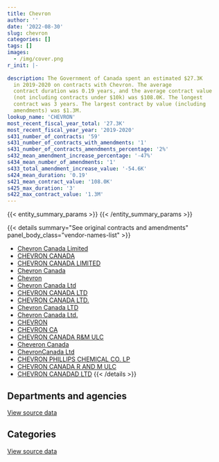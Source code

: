 ```yaml
---
title: Chevron
author: ''
date: '2022-08-30'
slug: chevron
categories: []
tags: []
images:
  - /img/cover.png
r_init: |-
  
description: The Government of Canada spent an estimated $27.3K
  in 2019-2020 on contracts with Chevron. The average
  contract duration was 0.19 years, and the average contract value
  (not including contracts under $10k) was $108.0K. The longest
  contract was 3 years. The largest contract by value (including
  amendments) was $1.3M.
lookup_name: 'CHEVRON'
most_recent_fiscal_year_total: '27.3K'
most_recent_fiscal_year_year: '2019-2020'
s431_number_of_contracts: '59'
s431_number_of_contracts_with_amendments: '1'
s431_number_of_contracts_amendments_percentage: '2%'
s432_mean_amendment_increase_percentage: '-47%'
s434_mean_number_of_amendments: '1'
s433_total_amendment_increase_value: '-54.6K'
s424_mean_duration: '0.19'
s421_mean_contract_value: '108.0K'
s425_max_duration: '3'
s422_max_contract_value: '1.3M'
---
```


<script src="/rmarkdown-libs/htmlwidgets/htmlwidgets.js"></script>
<link href="/rmarkdown-libs/datatables-css/datatables-crosstalk.css" rel="stylesheet" />
<script src="/rmarkdown-libs/datatables-binding/datatables.js"></script>
<script src="/rmarkdown-libs/jquery/jquery-3.6.0.min.js"></script>
<link href="/rmarkdown-libs/dt-core-bootstrap/css/dataTables.bootstrap.min.css" rel="stylesheet" />
<link href="/rmarkdown-libs/dt-core-bootstrap/css/dataTables.bootstrap.extra.css" rel="stylesheet" />
<script src="/rmarkdown-libs/dt-core-bootstrap/js/jquery.dataTables.min.js"></script>
<script src="/rmarkdown-libs/dt-core-bootstrap/js/dataTables.bootstrap.min.js"></script>
<link href="/rmarkdown-libs/crosstalk/css/crosstalk.min.css" rel="stylesheet" />
<script src="/rmarkdown-libs/crosstalk/js/crosstalk.min.js"></script>
<script src="/rmarkdown-libs/htmlwidgets/htmlwidgets.js"></script>
<link href="/rmarkdown-libs/datatables-css/datatables-crosstalk.css" rel="stylesheet" />
<script src="/rmarkdown-libs/datatables-binding/datatables.js"></script>
<script src="/rmarkdown-libs/jquery/jquery-3.6.0.min.js"></script>
<link href="/rmarkdown-libs/dt-core-bootstrap/css/dataTables.bootstrap.min.css" rel="stylesheet" />
<link href="/rmarkdown-libs/dt-core-bootstrap/css/dataTables.bootstrap.extra.css" rel="stylesheet" />
<script src="/rmarkdown-libs/dt-core-bootstrap/js/jquery.dataTables.min.js"></script>
<script src="/rmarkdown-libs/dt-core-bootstrap/js/dataTables.bootstrap.min.js"></script>
<link href="/rmarkdown-libs/crosstalk/css/crosstalk.min.css" rel="stylesheet" />
<script src="/rmarkdown-libs/crosstalk/js/crosstalk.min.js"></script>

{{< entity_summary_params >}}
{{< /entity_summary_params >}}

{{< details summary="See original contracts and amendments" panel_body_class="vendor-names-list" >}}
- [Chevron Canada Limited](https://search.open.canada.ca/en/ct/?sort=contract_value_f%20desc&page=1&search_text=%22Chevron%20Canada%20Limited%22)
- [CHEVRON CANADA](https://search.open.canada.ca/en/ct/?sort=contract_value_f%20desc&page=1&search_text=%22CHEVRON%20CANADA%22)
- [CHEVRON CANADA LIMITED](https://search.open.canada.ca/en/ct/?sort=contract_value_f%20desc&page=1&search_text=%22CHEVRON%20CANADA%20LIMITED%22)
- [Chevron Canada](https://search.open.canada.ca/en/ct/?sort=contract_value_f%20desc&page=1&search_text=%22Chevron%20Canada%22)
- [Chevron](https://search.open.canada.ca/en/ct/?sort=contract_value_f%20desc&page=1&search_text=%22Chevron%22)
- [Chevron Canada Ltd](https://search.open.canada.ca/en/ct/?sort=contract_value_f%20desc&page=1&search_text=%22Chevron%20Canada%20Ltd%22)
- [CHEVRON CANADA LTD](https://search.open.canada.ca/en/ct/?sort=contract_value_f%20desc&page=1&search_text=%22CHEVRON%20CANADA%20LTD%22)
- [CHEVRON CANADA LTD.](https://search.open.canada.ca/en/ct/?sort=contract_value_f%20desc&page=1&search_text=%22CHEVRON%20CANADA%20LTD.%22)
- [Chevron Canada LTD](https://search.open.canada.ca/en/ct/?sort=contract_value_f%20desc&page=1&search_text=%22Chevron%20Canada%20LTD%22)
- [Chevron Canada Ltd.](https://search.open.canada.ca/en/ct/?sort=contract_value_f%20desc&page=1&search_text=%22Chevron%20Canada%20Ltd.%22)
- [CHEVRON](https://search.open.canada.ca/en/ct/?sort=contract_value_f%20desc&page=1&search_text=%22CHEVRON%22)
- [CHEVRON CA](https://search.open.canada.ca/en/ct/?sort=contract_value_f%20desc&page=1&search_text=%22CHEVRON%20CA%22)
- [CHEVRON CANADA R&M ULC](https://search.open.canada.ca/en/ct/?sort=contract_value_f%20desc&page=1&search_text=%22CHEVRON%20CANADA%20R%26M%20ULC%22)
- [Cheveron Canada](https://search.open.canada.ca/en/ct/?sort=contract_value_f%20desc&page=1&search_text=%22Cheveron%20Canada%22)
- [ChevronCanada Ltd](https://search.open.canada.ca/en/ct/?sort=contract_value_f%20desc&page=1&search_text=%22ChevronCanada%20Ltd%22)
- [CHEVRON PHILLIPS CHEMICAL CO. LP](https://search.open.canada.ca/en/ct/?sort=contract_value_f%20desc&page=1&search_text=%22CHEVRON%20PHILLIPS%20CHEMICAL%20CO.%20LP%22)
- [CHEVRON CANADA R AND M ULC](https://search.open.canada.ca/en/ct/?sort=contract_value_f%20desc&page=1&search_text=%22CHEVRON%20CANADA%20R%20AND%20M%20ULC%22)
- [CHEVRON CANADAD LTD](https://search.open.canada.ca/en/ct/?sort=contract_value_f%20desc&page=1&search_text=%22CHEVRON%20CANADAD%20LTD%22)
{{< /details >}}

## Departments and agencies

<div id="htmlwidget-1" style="width:100%;height:auto;" class="datatables html-widget"></div>
<script type="application/json" data-for="htmlwidget-1">{"x":{"style":"bootstrap","filter":"none","vertical":false,"data":[["<a href=\"/departments/csc-scc/\">Correctional Service of Canada<\/a>","<a href=\"/departments/dfo-mpo/\">Fisheries and Oceans Canada<\/a>","<a href=\"/departments/dnd-mdn/\">National Defence<\/a>","<a href=\"/departments/tc/\">Transport Canada<\/a>"],[60921.42,3217457.32,4487932.7,null],[57750,null,3631.2,15750],[10500,null,null,16800]],"container":"<table class=\"table table-striped table-hover row-border order-column display\">\n  <thead>\n    <tr>\n      <th>Department<\/th>\n      <th>2017-2018<\/th>\n      <th>2018-2019<\/th>\n      <th>2019-2020<\/th>\n    <\/tr>\n  <\/thead>\n<\/table>","options":{"order":[[3,"desc"]],"pageLength":10,"autoWidth":true,"columnDefs":[{"targets":1,"render":"function(data, type, row, meta) {\n    return type !== 'display' ? data : DTWidget.formatCurrency(data, \"$\", 2, 3, \",\", \".\", true, null);\n  }"},{"targets":2,"render":"function(data, type, row, meta) {\n    return type !== 'display' ? data : DTWidget.formatCurrency(data, \"$\", 2, 3, \",\", \".\", true, null);\n  }"},{"targets":3,"render":"function(data, type, row, meta) {\n    return type !== 'display' ? data : DTWidget.formatCurrency(data, \"$\", 2, 3, \",\", \".\", true, null);\n  }"},{"width":"16%","targets":[1,2,3]},{"className":"dt-right","targets":[1,2,3]}],"orderClasses":false}},"evals":["options.columnDefs.0.render","options.columnDefs.1.render","options.columnDefs.2.render"],"jsHooks":[]}</script>
<p class="text-right">
<a href="https://github.com/GoC-Spending/contracts-data/tree/main/data/out/vendors/chevron/summary_by_fiscal_year_by_department.csv" class="source-data-link btn btn-link">View source data</a>
</p>

## Categories

<div id="htmlwidget-2" style="width:100%;height:auto;" class="datatables html-widget"></div>
<script type="application/json" data-for="htmlwidget-2">{"x":{"style":"bootstrap","filter":"none","vertical":false,"data":[["<a href=\"/categories/defence/\">Defence<\/a>","<a href=\"/categories/transportation_and_logistics/\">Transportation and logistics<\/a>","<a href=\"/categories/industrial_products_and_services/\">Industrial products and services<\/a>"],[4438844.2,3278378.74,49088.5],[null,73500,3631.2],[null,27300,null]],"container":"<table class=\"table table-striped table-hover row-border order-column display\">\n  <thead>\n    <tr>\n      <th>Category<\/th>\n      <th>2017-2018<\/th>\n      <th>2018-2019<\/th>\n      <th>2019-2020<\/th>\n    <\/tr>\n  <\/thead>\n<\/table>","options":{"order":[[3,"desc"]],"dom":"t","pageLength":30,"autoWidth":true,"columnDefs":[{"targets":1,"render":"function(data, type, row, meta) {\n    return type !== 'display' ? data : DTWidget.formatCurrency(data, \"$\", 2, 3, \",\", \".\", true, null);\n  }"},{"targets":2,"render":"function(data, type, row, meta) {\n    return type !== 'display' ? data : DTWidget.formatCurrency(data, \"$\", 2, 3, \",\", \".\", true, null);\n  }"},{"targets":3,"render":"function(data, type, row, meta) {\n    return type !== 'display' ? data : DTWidget.formatCurrency(data, \"$\", 2, 3, \",\", \".\", true, null);\n  }"},{"width":"16%","targets":[1,2,3]},{"className":"dt-right","targets":[1,2,3]}],"orderClasses":false,"lengthMenu":[10,25,30,50,100]}},"evals":["options.columnDefs.0.render","options.columnDefs.1.render","options.columnDefs.2.render"],"jsHooks":[]}</script>
<p class="text-right">
<a href="https://github.com/GoC-Spending/contracts-data/tree/main/data/out/vendors/chevron/summary_by_fiscal_year_by_category.csv" class="source-data-link btn btn-link">View source data</a>
</p>
